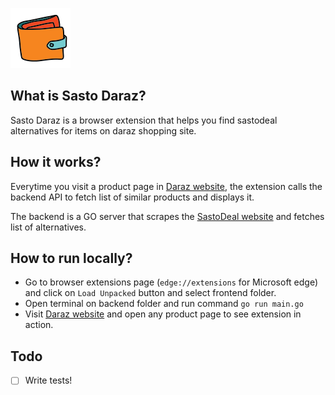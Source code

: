 ![sastodaraz logo](./frontend/icons/sastodaraz.png)

## What is Sasto Daraz?

Sasto Daraz is a browser extension that helps you find sastodeal alternatives for items on daraz shopping site.

## How it works?

Everytime you visit a product page in [Daraz website](daraz.com.np), the extension calls the backend API to fetch list of similar products and displays it.

The backend is a GO server that scrapes the [SastoDeal website](sastodeal.com) and fetches list of alternatives.

## How to run locally?

- Go to browser extensions page (`edge://extensions` for Microsoft edge) and click on `Load Unpacked` button and select frontend folder.
- Open terminal on backend folder and run command `go run main.go`
- Visit [Daraz website](daraz.com.np) and open any product page to see extension in action.

## Todo

- [ ] Write tests!
